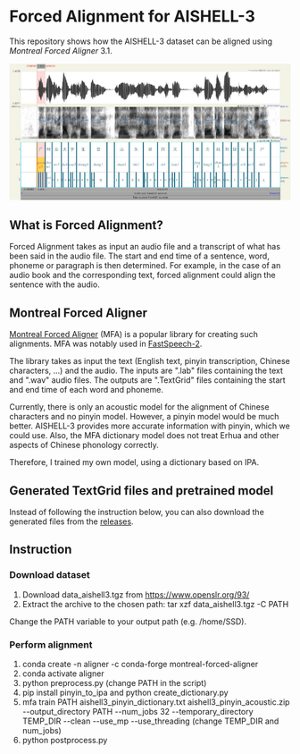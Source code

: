 # Forced Alignment for AISHELL-3

This repository shows how the AISHELL-3 dataset can be aligned using *Montreal Forced Aligner* 3.1.

![Alt text](praat.jpg?raw=true)

## What is Forced Alignment?

Forced Alignment takes as input an audio file and a transcript of what has been said in the audio file. The start and end time of a sentence, word, phoneme or paragraph is then determined. For example, in the case of an audio book and the corresponding text, forced alignment could align the sentence with the audio.

## Montreal Forced Aligner

[Montreal Forced Aligner](https://montreal-forced-aligner.readthedocs.io/en/latest/) (MFA) is a popular library for creating such alignments. MFA was notably used in [FastSpeech-2](https://arxiv.org/pdf/2006.04558).

The library takes as input the text (English text, pinyin transcription, Chinese characters, ...) and the audio. The inputs are ".lab" files containing the text and ".wav" audio files. The outputs are ".TextGrid" files containing the start and end time of each word and phoneme.

Currently, there is only an acoustic model for the alignment of Chinese characters and no pinyin model. However, a pinyin model would be much better. AISHELL-3 provides more accurate information with pinyin, which we could use. Also, the MFA dictionary model does not treat Erhua and other aspects of Chinese phonology correctly.

Therefore, I trained my own model, using a dictionary based on IPA.

## Generated TextGrid files and pretrained model

Instead of following the instruction below, you can also download the generated files from the [releases](https://github.com/lars76/forced-alignment-aishell/releases).

## Instruction

### Download dataset

1. Download data_aishell3.tgz from https://www.openslr.org/93/
2. Extract the archive to the chosen path: tar xzf data_aishell3.tgz -C PATH

Change the PATH variable to your output path (e.g. /home/SSD).

### Perform alignment

1. conda create -n aligner -c conda-forge montreal-forced-aligner
2. conda activate aligner
3. python preprocess.py (change PATH in the script)
4. pip install pinyin_to_ipa and python create_dictionary.py
6. mfa train PATH aishell3_pinyin_dictionary.txt aishell3_pinyin_acoustic.zip --output_directory PATH --num_jobs 32 --temporary_directory TEMP_DIR --clean --use_mp --use_threading (change TEMP_DIR and num_jobs)
7. python postprocess.py